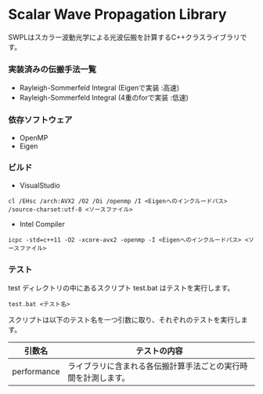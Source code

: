 # Scalar Wave Propagation Library
SWPLはスカラー波動光学による光波伝搬を計算するC++クラスライブラリです。

### 実装済みの伝搬手法一覧
- Rayleigh-Sommerfeld Integral (Eigenで実装 :高速)
- Rayleigh-Sommerfeld Integral (4重のforで実装 :低速)

### 依存ソフトウェア
- OpenMP
- Eigen

### ビルド
- VisualStudio
```
cl /EHsc /arch:AVX2 /O2 /Oi /openmp /I <Eigenへのインクルードパス> /source-charset:utf-8 <ソースファイル>
```

- Intel Compiler
```
icpc -std=c++11 -O2 -xcore-avx2 -openmp -I <Eigenへのインクルードパス> <ソースファイル>
```

### テスト
test ディレクトリの中にあるスクリプト test.bat はテストを実行します。

```
test.bat <テスト名>
```

スクリプトは以下のテスト名を一つ引数に取り、それぞれのテストを実行します。

|引数名|テストの内容|
|---|---|
|performance|ライブラリに含まれる各伝搬計算手法ごとの実行時間を計測します。|
